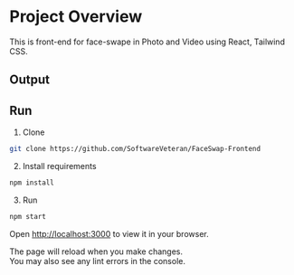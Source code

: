 # Project Overview

This is front-end for face-swape in Photo and Video using React, Tailwind CSS.

## Output

## Run ##

1. Clone

```bash 
git clone https://github.com/SoftwareVeteran/FaceSwap-Frontend
``` 

2. Install requirements

```bash
npm install
```

3. Run

```bash
npm start
```

Open [http://localhost:3000](http://localhost:3000) to view it in your browser.

The page will reload when you make changes.\
You may also see any lint errors in the console.
